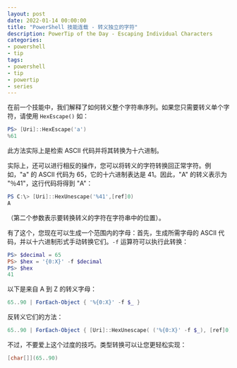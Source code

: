 ```yaml
---
layout: post
date: 2022-01-14 00:00:00
title: "PowerShell 技能连载 - 转义独立的字符"
description: PowerTip of the Day - Escaping Individual Characters
categories:
- powershell
- tip
tags:
- powershell
- tip
- powertip
- series
---
```

在前一个技能中，我们解释了如何转义整个字符串序列。如果您只需要转义单个字符，请使用 `HexEscape()` 如：

```powershell
PS> [Uri]::HexEscape('a')
%61
```

此方法实际上是检索 ASCII 代码并将其转换为十六进制。

实际上，还可以进行相反的操作，您可以将转义的字符转换回正常字符。例如，"a" 的 ASCII 代码为 65，它的十六进制表达是 41。因此，"A" 的转义表示为 "％41"，这行代码将得到 "A"：

```powershell
PS C:\> [Uri]::HexUnescape('%41',[ref]0)
A
```

（第二个参数表示要转换转义的字符在字符串中的位置）。

有了这个，您现在可以生成一个范围内的字母：首先，生成所需字母的 ASCII 代码，并以十六进制形式手动转换它们。`-f` 运算符可以执行此转换：

```powershell
PS> $decimal = 65
PS> $hex = '{0:X}' -f $decimal
PS> $hex
41
```

以下是来自 A 到 Z 的转义字母：

```powershell
65..90 | ForEach-Object { '%{0:X}' -f $_ }
```

反转义它们的方法：

```powershell
65..90 | ForEach-Object { [Uri]::HexUnescape( ('%{0:X}' -f $_), [ref]0) }
```

不过，不要爱上这个过度的技巧。类型转换可以让您更轻松实现：

```powershell
[char[]](65..90)
```

<!--本文国际来源：[Escaping Individual Characters](https://community.idera.com/database-tools/powershell/powertips/b/tips/posts/escaping-individual-characters)-->

